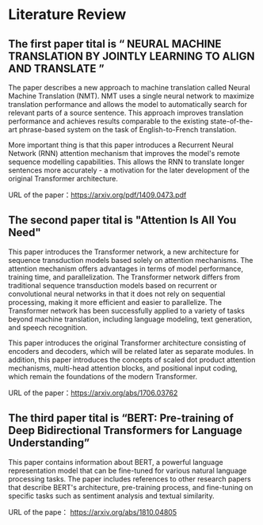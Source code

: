 # Literature Review 

## The first paper tital  is “ NEURAL MACHINE TRANSLATION BY JOINTLY LEARNING TO ALIGN AND TRANSLATE ”

The paper describes a new approach to machine translation called Neural Machine Translation (NMT). NMT uses a single neural network to maximize translation performance and allows the model to automatically search for relevant parts of a source sentence. This approach improves translation performance and achieves results comparable to the existing state-of-the-art phrase-based system on the task of English-to-French translation. 

More important thing is that this paper introduces a Recurrent Neural Network (RNN) attention mechanism that improves the model's remote sequence modelling capabilities. This allows the RNN to translate longer sentences more accurately - a motivation for the later development of the original Transformer architecture.

URL of the paper：https://arxiv.org/pdf/1409.0473.pdf

##  The second paper tital is "Attention Is All You Need"

This paper introduces the Transformer network, a new architecture for sequence transduction models based solely on attention mechanisms. The attention mechanism offers advantages in terms of model performance, training time, and parallelization. The Transformer network differs from traditional sequence transduction models based on recurrent or convolutional neural networks in that it does not rely on sequential processing, making it more efficient and easier to parallelize. The Transformer network has been successfully applied to a variety of tasks beyond machine translation, including language modeling, text generation, and speech recognition.

This paper introduces the original Transformer architecture consisting of encoders and decoders, which will be related later as separate modules. In addition, this paper introduces the concepts of scaled dot product attention mechanisms, multi-head attention blocks, and positional input coding, which remain the foundations of the modern Transformer.

URL of the paper：https://arxiv.org/abs/1706.03762

## The third paper tital  is “BERT: Pre-training of Deep Bidirectional Transformers for Language Understanding”

This paper contains information about BERT, a powerful language representation model that can be fine-tuned for various natural language processing tasks. The paper includes references to other research papers that describe BERT's architecture, pre-training process, and fine-tuning on specific tasks such as sentiment analysis and textual similarity.

URL of the pape： https://arxiv.org/abs/1810.04805
